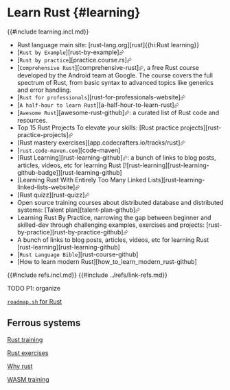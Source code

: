 # Learn Rust {#learning}

{{#include learning.incl.md}}

- Rust language main site: [rust-lang.org][rust]{{hi:Rust learning}}
- [`Rust by Example`][rust-by-example]⮳
- [`Rust by practice`][practice.course.rs]⮳
- [`Comprehensive Rust`][comprehensive-rust]⮳, a free Rust course developed by the Android team at Google. The course covers the full spectrum of Rust, from basic syntax to advanced topics like generics and error handling.
- [`Rust for professionals`][rust-for-professionals-website]⮳
- [`A half-hour to learn Rust`][a-half-hour-to-learn-rust]⮳
- [`Awesome Rust`][awesome-rust-github]⮳: a curated list of Rust code and resources.
- Top 15 Rust Projects To elevate your skills: [Rust practice projects][rust-practice-projects]⮳
- [Rust mastery exercises][app.codecrafters.io/tracks/rust]⮳
- [`rust.code-maven.com`][code-maven]
- [Rust Learning][rust-learning-github]⮳: a bunch of links to blog posts, articles, videos, etc for learning Rust [![rust-learning][rust-learning-github-badge]][rust-learning-github]
- [Learning Rust With Entirely Too Many Linked Lists][rust-learning-linked-lists-website]⮳
- [Rust quizz][rust-quizz]⮳
- Open source training courses about distributed database and distributed systems: [Talent plan][talent-plan-github]⮳
- Learning Rust By Practice, narrowing the gap between beginner and skilled-dev through challenging examples, exercises and projects: [rust-by-practice][rust-by-practice-github]⮳
- A bunch of links to blog posts, articles, videos, etc for learning Rust [rust-learning][rust-learning-github]
- [`Rust Language Bible`][rust-course-github]
- [How to learn modern Rust][how_to_learn_modern_rust-github]

{{#include refs.incl.md}}
{{#include ../refs/link-refs.md}}

<div class="hidden">
TODO P1: organize

[`roadmap.sh` for Rust](https://roadmap.sh/rust)

## Ferrous systems

[Rust training][rust training]

[rust training]: https://github.com/ferrous-systems/rust-training

[Rust exercises][rust exercises]

[rust exercises]: https://github.com/ferrous-systems/rust-exercises

[Why rust][why rust]

[why rust]: https://github.com/ferrous-systems/why-rust

[WASM training][wasm training]

[wasm training]: https://github.com/ferrous-systems/wasm-training-2022
</div>

